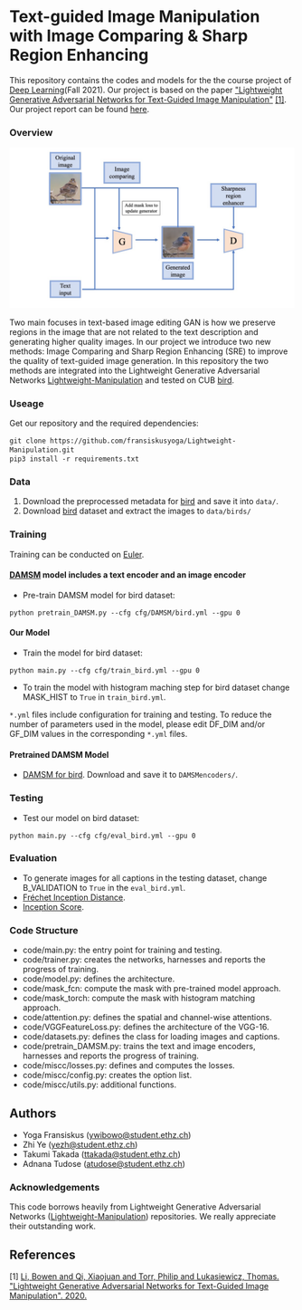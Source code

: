 # Text-guided Image Manipulation with Image Comparing \& Sharp Region Enhancing
This repository contains the codes and models for the the course project of [Deep Learning](http://www.da.inf.ethz.ch/teaching/2021/DeepLearning)(Fall 2021). Our project is based on the paper ["Lightweight Generative Adversarial Networks for Text-Guided Image Manipulation"](https://proceedings.neurips.cc/paper/2020/file/fae0b27c451c728867a567e8c1bb4e53-Paper.pdf) [[1]](#1). Our project report can be found [here](DL_report.pdf).

### Overview
<img src="flowchart.jpg"/>

Two main focuses in text-based image editing GAN is how we preserve regions in the image that are not related to the text description and generating higher quality images. In our project we introduce two new methods: Image Comparing and Sharp Region Enhancing (SRE) to improve the quality of text-guided image generation. In this repository the two methods are integrated into the Lightweight Generative Adversarial Networks [Lightweight-Manipulation](https://github.com/mrlibw/Lightweight-Manipulation) and tested on CUB [bird](https://drive.google.com/file/d/1R01J63Vqzg5463ycIyK_MHI4jXMFCihx/view).

### Useage
Get our repository and the required dependencies:
```
git clone https://github.com/fransiskusyoga/Lightweight-Manipulation.git
pip3 install -r requirements.txt
```

### Data

1. Download the preprocessed metadata for [bird](https://drive.google.com/file/d/1R01J63Vqzg5463ycIyK_MHI4jXMFCihx/view) and save it into `data/`.
2. Download [bird](http://www.vision.caltech.edu/visipedia/CUB-200-2011.html) dataset and extract the images to `data/birds/`

### Training
Training can be conducted on [Euler](https://scicomp.ethz.ch/wiki/Euler).

#### [DAMSM](https://github.com/taoxugit/AttnGAN) model includes a text encoder and an image encoder
- Pre-train DAMSM model for bird dataset:
```
python pretrain_DAMSM.py --cfg cfg/DAMSM/bird.yml --gpu 0
```

#### Our Model
- Train the model for bird dataset:
```
python main.py --cfg cfg/train_bird.yml --gpu 0
```
- To train the model with histogram maching step for bird dataset change MASK_HIST to `True` in `train_bird.yml`.

`*.yml` files include configuration for training and testing. To reduce the number of parameters used in the model, please edit DF_DIM and/or GF_DIM values in the corresponding `*.yml` files.

#### Pretrained DAMSM Model
- [DAMSM for bird](https://drive.google.com/file/d/1n-qKR7K4V-4oVC1GaGeIHLTQfIzPsTsE/view?usp=sharing). Download and save it to `DAMSMencoders/`.

### Testing
- Test our model on bird dataset:
```
python main.py --cfg cfg/eval_bird.yml --gpu 0
```
### Evaluation

- To generate images for all captions in the testing dataset, change B_VALIDATION to `True` in the `eval_bird.yml`. 
- [Fréchet Inception Distance](https://github.com/mseitzer/pytorch-fid).
- [Inception Score](https://github.com/fransiskusyoga/Lightweight-Manipulation/blob/develop/code/check_inception_score.py).

### Code Structure
- code/main.py: the entry point for training and testing.
- code/trainer.py: creates the networks, harnesses and reports the progress of training.
- code/model.py: defines the architecture.
- code/mask_fcn: compute the mask with pre-trained model approach.
- code/mask_torch: compute the mask with histogram matching approach.
- code/attention.py: defines the spatial and channel-wise attentions.
- code/VGGFeatureLoss.py: defines the architecture of the VGG-16.
- code/datasets.py: defines the class for loading images and captions.
- code/pretrain_DAMSM.py: trains the text and image encoders, harnesses and reports the progress of training. 
- code/miscc/losses.py: defines and computes the losses.
- code/miscc/config.py: creates the option list.
- code/miscc/utils.py: additional functions.

## Authors
- Yoga Fransiskus (ywibowo@student.ethz.ch)
- Zhi Ye (yezh@student.ethz.ch)
- Takumi Takada (ttakada@student.ethz.ch)
- Adnana Tudose (atudose@student.ethz.ch)

### Acknowledgements
This code borrows heavily from Lightweight Generative Adversarial Networks ([Lightweight-Manipulation](https://github.com/mrlibw/Lightweight-Manipulation)) repositories. We really appreciate their outstanding work.

## References
<a id="1">[1]</a> [Li, Bowen and Qi, Xiaojuan and Torr, Philip and Lukasiewicz, Thomas. "Lightweight Generative Adversarial Networks for Text-Guided Image Manipulation". 2020.](https://proceedings.neurips.cc/paper/2020/file/fae0b27c451c728867a567e8c1bb4e53-Paper.pdf)
